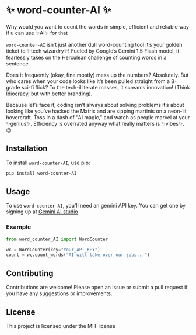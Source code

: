 # ✨ word-counter-AI ✨

Why would you want to count the words in simple, efficient and reliable way if u can use ✨AI✨ for that

`word-counter-AI` isn’t just another dull word-counting tool it’s your golden ticket to ✨tech wizardry✨! Fueled by Google’s Gemini 1.5 Flash model, it fearlessly takes on the Herculean challenge of counting words in a sentence.

Does it frequently (okay, fine mostly) mess up the numbers? Absolutely. But who cares when your code looks like it’s been pulled straight from a B-grade sci-fi flick? To the tech-illiterate masses, it screams innovation! (Think Idiocracy, but with better branding).

Because let’s face it, coding isn’t always about solving problems it’s about looking like you’ve hacked the Matrix and are sipping martinis on a neon-lit hovercraft. Toss in a dash of "AI magic," and watch as people marvel at your ✨genius✨. Efficiency is overrated anyway what really matters is ✨vibes✨. 😉

## Installation

To install `word-counter-AI`, use pip:

```sh
pip install word-counter-AI
```
## Usage

To use `word-counter-AI`, you'll need an gemini API key. You can get one by signing up at [Gemini AI studio](https://aistudio.google.com/apikey)

### Example

```python
from word_counter_AI import WordCounter

wc = WordCounter(key="Your_API_KEY")
count = wc.count_words("AI will take over our jobs...")

```

## Contributing

Contributions are welcome! Please open an issue or submit a pull request if you have any suggestions or improvements.

## License

This project is licensed under the MIT license
